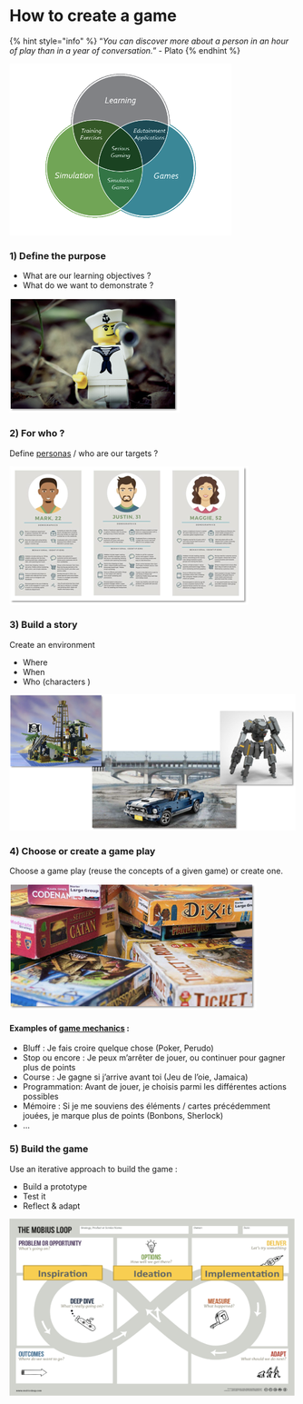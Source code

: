 # How to create a game

{% hint style="info" %}
“_You can discover more about a person in an hour of play than in a year of conversation._” - Plato
{% endhint %}

![](../.gitbook/assets/image%20%28140%29.png)

### 1\) Define the purpose

* What are our learning objectives ? 
* What do we want to demonstrate ?

![](../.gitbook/assets/image%20%28137%29.png)

### 2\) For who ?

Define [personas](https://www.interaction-design.org/literature/article/personas-why-and-how-you-should-use-them) / who are our targets ?

![](../.gitbook/assets/image%20%28120%29.png)

### 3\) Build a story

Create an environment 

* Where
* When
* Who \(characters \)

![](../.gitbook/assets/image%20%28145%29.png)

### 4\) Choose or create a game play

Choose a game play \(reuse the concepts of a given game\) or create one.

![](../.gitbook/assets/image%20%28128%29.png)

#### Examples of [game mechanics](https://gusandco.net/2011/11/11/les-mecaniques-de-jeux/) :

* Bluff : Je fais croire quelque chose \(Poker, Perudo\)
* Stop ou encore : Je peux m’arrêter de jouer, ou continuer pour gagner plus de points
* Course : Je gagne si j’arrive avant toi \(Jeu de l’oie, Jamaica\)
* Programmation: Avant de jouer, je choisis parmi les différentes actions possibles
* Mémoire : Si je me souviens des éléments / cartes précédemment jouées, je marque plus de points \(Bonbons, Sherlock\)
* ...

### 5\) Build the game

Use an iterative approach to build the game :

* Build a prototype
* Test it
* Reflect & adapt

![](../.gitbook/assets/image%20%28126%29.png)





